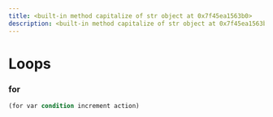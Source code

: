 ```yaml
---
title: <built-in method capitalize of str object at 0x7f45ea1563b0>
description: <built-in method capitalize of str object at 0x7f45ea1563b0> functions and variables
---
```


# Loops

### for

```lisp
(for var condition increment action)
```




